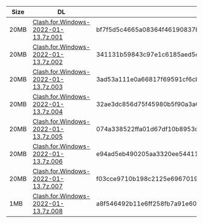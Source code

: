 |    Size   |     DL  | sha512sum |
|  ---  |  ---  |  ---  |
| 20MB | [Clash.for.Windows-2022-01-13.7z.001](https://cdn.jsdelivr.net/gh/appleians/cfw_intel@main/Clash.for.Windows-2022-01-13.7z.001) | bf7f5d5c4665a08364f46190837bb4bde09ecd6dd4c2585140c3e64a15ba8054ee687f00a9450b1f55a0945801c427d57b325830b22497fbd9922614edd03e96 |
| 20MB | [Clash.for.Windows-2022-01-13.7z.002](https://cdn.jsdelivr.net/gh/appleians/cfw_intel@main/Clash.for.Windows-2022-01-13.7z.002) | 341131b59843c97e1c6185aed5ebc4e9056a1fcf49a052ec99c3d63f58c8485ef84b6abf89e6afda8925108648f9851813a4f4613e5ce4b83c548d2a81fc5ead |
| 20MB | [Clash.for.Windows-2022-01-13.7z.003](https://cdn.jsdelivr.net/gh/appleians/cfw_intel@main/Clash.for.Windows-2022-01-13.7z.003) | 3ad53a111e0a66817f69591cf6cb888d49b8b4ab753fc62d856b8042efe955fe0d674c524efd2e5f87a287026cf5c3ada0172402bcbd15136f9113e15be787a9 |
| 20MB | [Clash.for.Windows-2022-01-13.7z.004](https://cdn.jsdelivr.net/gh/appleians/cfw_intel@main/Clash.for.Windows-2022-01-13.7z.004) | 32ae3dc856d75f45980b5f90a3a0ff0b05521651784c15631413b02c7e0d74bc60fd60b3fea5ac5c1fbfeb8be1388f335de25eba6347e2ccfe6c35e93b1d2b60 |
| 20MB | [Clash.for.Windows-2022-01-13.7z.005](https://cdn.jsdelivr.net/gh/appleians/cfw_intel@main/Clash.for.Windows-2022-01-13.7z.005) | 074a338522ffa01d67df10b8953c89a0321f931fe20417158c6082fcd1d2abd4a9e6bd8a347cb0ffc1430c684b6f1017bdc5146b962c9c18ccdfa01d2605e85a |
| 20MB | [Clash.for.Windows-2022-01-13.7z.006](https://cdn.jsdelivr.net/gh/appleians/cfw_intel@main/Clash.for.Windows-2022-01-13.7z.006) | e94ad5eb490205aa3320ee54411bd3db5c68d76ffabc3319d876fc40d8431696dd7b0e185c30a14572d11176ccb1ac16c6ce9c50ea77300572116ff65fd72642 |
| 20MB | [Clash.for.Windows-2022-01-13.7z.007](https://cdn.jsdelivr.net/gh/appleians/cfw_intel@main/Clash.for.Windows-2022-01-13.7z.007) | f03cce9710b198c2125e6967019027a87ae3183f4348aedf28a65f2eb39c4eeae05c120ebe7a3094a84ce9d9928e6ace83c3ae282e979f317541f10cddc399b6 |
| 1MB | [Clash.for.Windows-2022-01-13.7z.008](https://cdn.jsdelivr.net/gh/appleians/cfw_intel@main/Clash.for.Windows-2022-01-13.7z.008) | a8f546492b11e6ff258fb7a91e602df070dc4db8369a2da0dd43372cd1336e5fea3792a5ba6f123435a7ed705abbe03207fbd0aefb9ac2f5b2e457d7b88ae38b |
